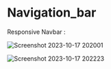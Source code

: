 # Navigation_bar
Responsive Navbar :

![Screenshot 2023-10-17 202001](https://github.com/rensibhimani/Navigation_bar/assets/137809172/e65c7305-f146-471a-938f-17ccbb4cd57c)

![Screenshot 2023-10-17 202223](https://github.com/rensibhimani/Navigation_bar/assets/137809172/05461fe0-4792-4e0b-bc8a-b9d8036e9ac6)
